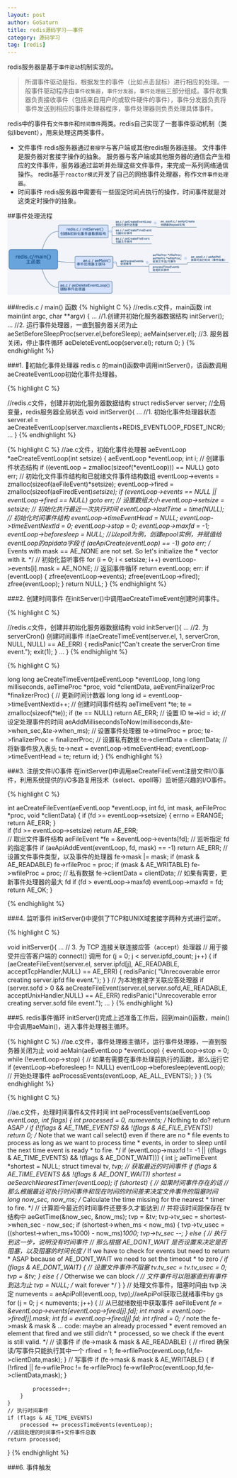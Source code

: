 ```yaml
---
layout: post
author: GoSaturn
title: redis源码学习——事件
category: 源码学习
tag: [redis]
---
```


redis服务器是基于`事件驱动`机制实现的。
>所谓事件驱动是指，根据发生的事件（比如点击鼠标）进行相应的处理。一般事件驱动程序由`事件收集器`，`事件分发器`，`事件处理器`三部分组成。事件收集器负责接收事件（包括来自用户的或软件硬件的事件），事件分发器负责将事件发送到相应的事件处理器程序，事件处理器则负责处理具体事件。

redis中的事件有`文件事件`和`时间事件`两类。redis自己实现了一套事件驱动机制（类似libevent），用来处理这两类事件。

 - 文件事件
redis服务器通过`套接字`与客户端或其他redis服务器连接。
文件事件是服务器对套接字操作的抽象。
服务器与客户端或其他服务器的通信会产生相应的文件事件，服务器通过监听并处理这些文件事件，来完成一系列网络通信操作。
redis基于`reactor模式`开发了自己的网络事件处理器，称作`文件事件处理器`。
 - 时间事件
redis服务器中需要有一些固定时间点执行的操作，时间事件就是对这类定时操作的抽象。

##事件处理流程
![Alt text](/public/img/redis事件.jpg)

###redis.c / main() 函数
{% highlight C %}
//redis.c文件，main函数
int main(int argc, char **argv) {
	...
	//1.创建并初始化服务器数据结构
	initServer();
	...
	//2. 运行事件处理器，一直到服务器关闭为止
	aeSetBeforeSleepProc(server.el,beforeSleep);
    aeMain(server.el);
    //3. 服务器关闭，停止事件循环
    aeDeleteEventLoop(server.el);
    return 0;
}
{% endhighlight %}

###1. 初始化事件处理器
redis.c 的main()函数中调用initServer()，该函数调用aeCreateEventLoop初始化事件处理器。

{% highlight C %}

//redis.c文件，创建并初始化服务器数据结构
struct redisServer server; //全局变量，redis服务器全局状态
void initServer(){
	...
	//1. 初始化事件处理器状态
	server.el = aeCreateEventLoop(server.maxclients+REDIS_EVENTLOOP_FDSET_INCR);
	...
}
{% endhighlight %}


{% highlight C %}
//ae.c文件，初始化事件处理器
aeEventLoop *aeCreateEventLoop(int setsize) {
    aeEventLoop *eventLoop;
    int i;
    // 创建事件状态结构
    if ((eventLoop = zmalloc(sizeof(*eventLoop))) == NULL) goto err;
    // 初始化文件事件结构和已就绪文件事件结构数组
    eventLoop->events = zmalloc(sizeof(aeFileEvent)*setsize);
    eventLoop->fired = zmalloc(sizeof(aeFiredEvent)*setsize);
    if (eventLoop->events == NULL || eventLoop->fired == NULL) goto err;
    // 设置数组大小
    eventLoop->setsize = setsize;
    // 初始化执行最近一次执行时间
    eventLoop->lastTime = time(NULL);
    // 初始化时间事件结构
    eventLoop->timeEventHead = NULL;
    eventLoop->timeEventNextId = 0;
    eventLoop->stop = 0;
    eventLoop->maxfd = -1; 
    eventLoop->beforesleep = NULL;
    //以epoll为例，创建epool实例，并赋值给eventLoop的apidata字段
    if (aeApiCreate(eventLoop) == -1) goto err;
    /* Events with mask == AE_NONE are not set. So let's initialize the
     * vector with it. */
    // 初始化监听事件
    for (i = 0; i < setsize; i++)
        eventLoop->events[i].mask = AE_NONE;
    // 返回事件循环
    return eventLoop;
err:
    if (eventLoop) {
        zfree(eventLoop->events);
        zfree(eventLoop->fired);
        zfree(eventLoop);
    }
 return NULL;
}
{% endhighlight %}

###2. 创建时间事件
在initServer()中调用aeCreateTimeEvent创建时间事件。

{% highlight C %}

//redis.c文件，创建并初始化服务器数据结构
void initServer(){
	...
	//2. 为 serverCron() 创建时间事件
    if(aeCreateTimeEvent(server.el, 1, serverCron, NULL, NULL) == AE_ERR) {
        redisPanic("Can't create the serverCron time event.");
        exit(1);
    }
   ...
}
{% endhighlight %}

{% highlight C %}

long long aeCreateTimeEvent(aeEventLoop *eventLoop, long long milliseconds,
        aeTimeProc *proc, void *clientData,
        aeEventFinalizerProc *finalizerProc)
{
    // 更新时间计数器
    long long id = eventLoop->timeEventNextId++;
    // 创建时间事件结构
    aeTimeEvent *te;
    te = zmalloc(sizeof(*te));
    if (te == NULL) return AE_ERR;
    // 设置 ID
    te->id = id;
    // 设定处理事件的时间
    aeAddMillisecondsToNow(milliseconds,&te->when_sec,&te->when_ms);
    // 设置事件处理器
    te->timeProc = proc;
    te->finalizerProc = finalizerProc;
    // 设置私有数据
    te->clientData = clientData;
    // 将新事件放入表头
    te->next = eventLoop->timeEventHead;
    eventLoop->timeEventHead = te;
    return id;
}
{% endhighlight %}

###3. 注册文件I/O事件
在initServer()中调用aeCreateFileEvent注册文件I/O事件，利用系统提供的I/O多路复用技术（select、epoll等）监听感兴趣的I/O事件。

{% highlight C %}

int aeCreateFileEvent(aeEventLoop *eventLoop, int fd, int mask,
        aeFileProc *proc, void *clientData)
{
    if (fd >= eventLoop->setsize) {
        errno = ERANGE;
        return AE_ERR;
    }    
    if (fd >= eventLoop->setsize) return AE_ERR;    
    // 取出文件事件结构
    aeFileEvent *fe = &eventLoop->events[fd];
    // 监听指定 fd 的指定事件
    if (aeApiAddEvent(eventLoop, fd, mask) == -1)
        return AE_ERR;
    // 设置文件事件类型，以及事件的处理器
    fe->mask |= mask;
    if (mask & AE_READABLE) fe->rfileProc = proc;
    if (mask & AE_WRITABLE) fe->wfileProc = proc;
    // 私有数据
    fe->clientData = clientData;
    // 如果有需要，更新事件处理器的最大 fd
    if (fd > eventLoop->maxfd)
        eventLoop->maxfd = fd;
    return AE_OK;
}

{% endhighlight %}

###4. 监听事件
initServer()中提供了TCP和UNIX域套接字两种方式进行监听。

{% highlight C %}

void initServer(){
	...
    // 3. 为 TCP 连接关联连接应答（accept）处理器
    // 用于接受并应答客户端的 connect() 调用
    for (j = 0; j < server.ipfd_count; j++) {
        if (aeCreateFileEvent(server.el, server.ipfd[j], AE_READABLE,
            acceptTcpHandler,NULL) == AE_ERR)
            {
                redisPanic(
                    "Unrecoverable error creating server.ipfd file event.");
            }
    }
     // 为本地套接字关联应答处理器
    if (server.sofd > 0 && aeCreateFileEvent(server.el,server.sofd,AE_READABLE,
        acceptUnixHandler,NULL) == AE_ERR) redisPanic("Unrecoverable error creating server.sofd file event.");
   ...
}
{% endhighlight %}

###5. redis事件循环
initServer()完成上述准备工作后，回到main()函数，main()中会调用aeMain()，进入事件处理器主循环。

{% highlight C %}
//ae.c文件，事件处理器主循环，运行事件处理器，一直到服务器关闭为止
void aeMain(aeEventLoop *eventLoop) {
    eventLoop->stop = 0;
    while (!eventLoop->stop) {
        // 如果有需要在事件处理前执行的函数，那么运行它
        if (eventLoop->beforesleep != NULL)
            eventLoop->beforesleep(eventLoop);
        // 开始处理事件
        aeProcessEvents(eventLoop, AE_ALL_EVENTS);
    }
}
{% endhighlight %}

{% highlight C %}

//ae.c文件，处理时间事件&文件时间
int aeProcessEvents(aeEventLoop *eventLoop, int flags)
{
    int processed = 0, numevents;
    /* Nothing to do? return ASAP */
    if (!(flags & AE_TIME_EVENTS) && !(flags & AE_FILE_EVENTS)) return 0;
   /* Note that we want call select() even if there are no
     * file events to process as long as we want to process time
     * events, in order to sleep until the next time event is ready
     * to fire. */
    if (eventLoop->maxfd != -1 ||
        ((flags & AE_TIME_EVENTS) && !(flags & AE_DONT_WAIT))) {
        int j;
        aeTimeEvent *shortest = NULL;
        struct timeval tv, *tvp;
        // 获取最近的时间事件
        if (flags & AE_TIME_EVENTS && !(flags & AE_DONT_WAIT))
            shortest = aeSearchNearestTimer(eventLoop);
        if (shortest) {
            // 如果时间事件存在的话
            // 那么根据最近可执行时间事件和现在时间的时间差来决定文件事件的阻塞时间
            long now_sec, now_ms;
            /* Calculate the time missing for the nearest
             * timer to fire. */
            // 计算距今最近的时间事件还要多久才能达到
            // 并将该时间距保存在 tv 结构中
            aeGetTime(&now_sec, &now_ms);
            tvp = &tv;
            tvp->tv_sec = shortest->when_sec - now_sec;
            if (shortest->when_ms < now_ms) {
                tvp->tv_usec = ((shortest->when_ms+1000) - now_ms)*1000;
                tvp->tv_sec --;
            } else {
		    // 执行到这一步，说明没有时间事件
            // 那么根据 AE_DONT_WAIT 是否设置来决定是否阻塞，以及阻塞的时间长度
            /* If we have to check for events but need to return
             * ASAP because of AE_DONT_WAIT we need to set the timeout
             * to zero */
            if (flags & AE_DONT_WAIT) {
                // 设置文件事件不阻塞
                tv.tv_sec = tv.tv_usec = 0;
                tvp = &tv;
            } else {
                /* Otherwise we can block */
                // 文件事件可以阻塞直到有事件到达为止
                tvp = NULL; /* wait forever */
            }
        }
        // 处理文件事件，阻塞时间由 tvp 决定
        numevents = aeApiPoll(eventLoop, tvp);//aeApiPoll获取已就绪事件by gs
        for (j = 0; j < numevents; j++) {
            // 从已就绪数组中获取事件
            aeFileEvent *fe = &eventLoop->events[eventLoop->fired[j].fd];
            int mask = eventLoop->fired[j].mask;
            int fd = eventLoop->fired[j].fd;
            int rfired = 0;
           /* note the fe->mask & mask & ... code: maybe an already processed
             * event removed an element that fired and we still didn't
             * processed, so we check if the event is still valid. */
            // 读事件
            if (fe->mask & mask & AE_READABLE) {
                // rfired 确保读/写事件只能执行其中一个
                rfired = 1;
                fe->rfileProc(eventLoop,fd,fe->clientData,mask);
            }
            // 写事件
            if (fe->mask & mask & AE_WRITABLE) {
              if (!rfired || fe->wfileProc != fe->rfileProc)
                    fe->wfileProc(eventLoop,fd,fe->clientData,mask);
            }

            processed++;
        }
    }
    // 执行时间事件
    if (flags & AE_TIME_EVENTS)
        processed += processTimeEvents(eventLoop);
	//返回处理的时间事件+文件事件总数
    return processed; 
 }
{% endhighlight %}

###6. 事件触发


